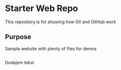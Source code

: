 # Starter Web Repo

This repository is for showing how Git and GitHub work

## Purpose

Sample website with plenty of files for demos

##

Dodajem tekst